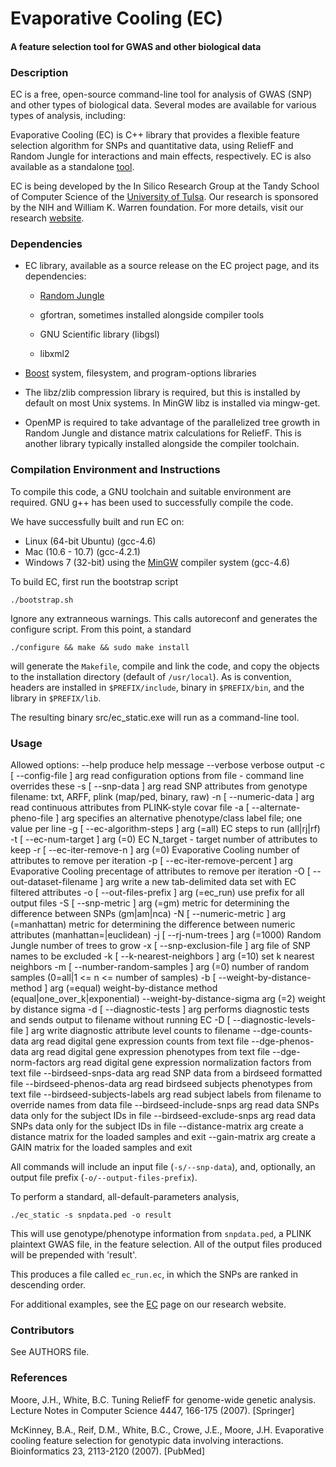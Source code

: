 Evaporative Cooling (EC)
========================

#### A feature selection tool for GWAS and other biological data ####

### Description ###
EC is a free, open-source command-line tool for analysis of GWAS (SNP) and
other types of biological data.  Several modes are available for various types
of analysis, including:

Evaporative Cooling (EC) is C++ library that provides a flexible feature 
selection algorithm for SNPs and quantitative data, using ReliefF and Random 
Jungle for interactions and main effects, respectively.  EC is also available 
as a standalone [tool](http://insilico.utulsa.edu/evaporative-cooling).

EC is being developed by the In Silico Research Group at the Tandy School
of Computer Science of the [University of Tulsa](http://www.utulsa.edu).  Our
research is sponsored by the NIH and William K. Warren foundation.  For more
details, visit our research [website](http://insilico.utulsa.edu).

### Dependencies ###
* EC library, available as a source release on the EC project page, and its
dependencies:

  * [Random Jungle](http://github.com/insilico/randomjungle)

  * gfortran, sometimes installed alongside compiler tools

  * GNU Scientific library (libgsl)

  * libxml2

* [Boost](http://www.boost.org) system, filesystem, and program-options libraries 
 
* The libz/zlib compression library is required, but this is installed by default
on most Unix systems.  In MinGW libz is installed via mingw-get.

* OpenMP is required to take advantage of the parallelized tree growth in 
Random Jungle and distance matrix calculations for ReliefF.  This is another 
library typically installed alongside the compiler toolchain.

### Compilation Environment and Instructions ###
To compile this code, a GNU toolchain and suitable environment are required.
GNU g++ has been used to successfully compile the code.

We have successfully built and run EC on:

 * Linux (64-bit Ubuntu) (gcc-4.6)
 * Mac (10.6 - 10.7) (gcc-4.2.1)
 * Windows 7 (32-bit) using the [MinGW](http://www.mingw.org) compiler system
  (gcc-4.6)

To build EC, first run the bootstrap script

    ./bootstrap.sh

Ignore any extranneous warnings. This calls autoreconf and generates the 
configure script.  From this point, a standard

    ./configure && make && sudo make install

will generate the `Makefile`, compile and link the code, and copy the objects to
the installation directory (default of `/usr/local`).  As is convention, headers
are installed in `$PREFIX/include`, binary in `$PREFIX/bin`, and the library in
`$PREFIX/lib`.

The resulting binary src/ec_static.exe will run as a command-line tool.

### Usage ###
Allowed options:
  --help                                produce help message
  --verbose                             verbose output
  -c [ --config-file ] arg              read configuration options from file - 
                                        command line overrides these
  -s [ --snp-data ] arg                 read SNP attributes from genotype 
                                        filename: txt, ARFF, plink (map/ped, 
                                        binary, raw)
  -n [ --numeric-data ] arg             read continuous attributes from 
                                        PLINK-style covar file
  -a [ --alternate-pheno-file ] arg     specifies an alternative 
                                        phenotype/class label file; one value 
                                        per line
  -g [ --ec-algorithm-steps ] arg (=all)
                                        EC steps to run (all|rj|rf)
  -t [ --ec-num-target ] arg (=0)       EC N_target - target number of 
                                        attributes to keep
  -r [ --ec-iter-remove-n ] arg (=0)    Evaporative Cooling number of 
                                        attributes to remove per iteration
  -p [ --ec-iter-remove-percent ] arg   Evaporative Cooling precentage of 
                                        attributes to remove per iteration
  -O [ --out-dataset-filename ] arg     write a new tab-delimited data set with
                                        EC filtered attributes
  -o [ --out-files-prefix ] arg (=ec_run)
                                        use prefix for all output files
  -S [ --snp-metric ] arg (=gm)         metric for determining the difference 
                                        between SNPs (gm|am|nca)
  -N [ --numeric-metric ] arg (=manhattan)
                                        metric for determining the difference 
                                        between numeric attributes 
                                        (manhattan=|euclidean)
  -j [ --rj-num-trees ] arg (=1000)     Random Jungle number of trees to grow
  -x [ --snp-exclusion-file ] arg       file of SNP names to be excluded
  -k [ --k-nearest-neighbors ] arg (=10)
                                        set k nearest neighbors
  -m [ --number-random-samples ] arg (=0)
                                        number of random samples (0=all|1 <= n 
                                        <= number of samples)
  -b [ --weight-by-distance-method ] arg (=equal)
                                        weight-by-distance method 
                                        (equal|one_over_k|exponential)
  --weight-by-distance-sigma arg (=2)   weight by distance sigma
  -d [ --diagnostic-tests ] arg         performs diagnostic tests and sends 
                                        output to filename without running EC
  -D [ --diagnostic-levels-file ] arg   write diagnostic attribute level counts
                                        to filename
  --dge-counts-data arg                 read digital gene expression counts 
                                        from text file
  --dge-phenos-data arg                 read digital gene expression phenotypes
                                        from text file
  --dge-norm-factors arg                read digital gene expression 
                                        normalization factors from text file
  --birdseed-snps-data arg              read SNP data from a birdseed formatted
                                        file
  --birdseed-phenos-data arg            read birdseed subjects phenotypes from 
                                        text file
  --birdseed-subjects-labels arg        read subject labels from filename to 
                                        override names from data file
  --birdseed-include-snps arg           read data SNPs data only for the 
                                        subject IDs in file
  --birdseed-exclude-snps arg           read data SNPs data only for the 
                                        subject IDs in file
  --distance-matrix arg                 create a distance matrix for the loaded
                                        samples and exit
  --gain-matrix arg                     create a GAIN matrix for the loaded 
                                        samples and exit

All commands will include an input file (`-s/--snp-data`), and, optionally, 
an output file prefix (`-o/--output-files-prefix`).

To perform a standard, all-default-parameters analysis,

    ./ec_static -s snpdata.ped -o result

This will use genotype/phenotype information from `snpdata.ped`, a PLINK
plaintext GWAS file, in the feature selection.  All of the output files 
produced will be prepended with 'result'.

This produces a file called `ec_run.ec`, in which the SNPs are ranked 
in descending order.

For additional examples, see the [EC](http://insilico.utulsa.edu/evaporative-cooling)
page on our research website.

### Contributors ###
See AUTHORS file.

### References ###
Moore, J.H., White, B.C. Tuning ReliefF for genome-wide genetic analysis. 
Lecture Notes in Computer Science 4447, 166-175 (2007). [Springer]

McKinney, B.A., Reif, D.M., White, B.C., Crowe, J.E., Moore, J.H. Evaporative 
cooling feature selection for genotypic data involving interactions. 
Bioinformatics 23, 2113-2120 (2007). [PubMed]
